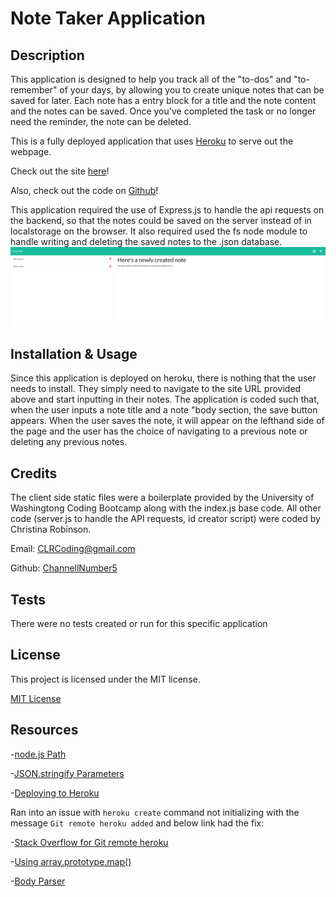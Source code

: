 # Note Taker Application

## Description

This application is designed to help you track all of the "to-dos" and "to-remember" of your days, by allowing you to create unique notes that can be saved for later. Each note has a entry block for a title and the note content and the notes can be saved. Once you've completed the task or no longer need the reminder, the note can be deleted.

This is a fully deployed application that uses [Heroku](https://devcenter.heroku.com/) to serve out the webpage.

Check out the site [here](https://young-lowlands-35095.herokuapp.com/)!

Also, check out the code on [Github](https://github.com/ChannellNumber5/CR-NoteTaker)!


This application required the use of Express.js to handle the api requests on the backend, so that the notes could be saved on the server instead of in localstorage on the browser. It also required used the fs node module to handle writing and deleting the saved notes to the .json database.
![Note Taker Screenshot](./images/CR-NoteTaker_screenshot.png)

## Installation & Usage
Since this application is deployed on heroku, there is nothing that the user needs to install. They simply need to navigate to the site URL provided above and start inputting in their notes. The application is coded such that, when the user inputs a note title and a note "body section, the save button appears. When the user saves the note, it will appear on the lefthand side of the page and the user has the choice of navigating to a previous note or deleting any previous notes.

## Credits
The client side static files were a boilerplate provided by the University of Washingtong Coding Bootcamp along with the index.js base code. All other code (server.js to handle the API requests, id creator script) were coded by Christina Robinson.

Email: [CLRCoding@gmail.com](mailto:CLRCoding@gmail.com)

Github: [ChannellNumber5](https://github.com/ChannellNumber5)
 
## Tests
There were no tests created or run for this specific application

## License

This project is licensed under the MIT license.

[MIT License](https://opensource.org/licenses/MIT)

## Resources

-[node.js Path](https://nodejs.dev/learn/the-nodejs-path-module#pathjoin)

-[JSON.stringify Parameters](https://developer.mozilla.org/en-US/docs/Web/JavaScript/Reference/Global_Objects/JSON/stringify)

-[Deploying to Heroku](https://devcenter.heroku.com/articles/getting-started-with-nodejs?singlepage=true#set-up)

Ran into an issue with `heroku create` command not initializing with the message `Git remote heroku added` and below link had the fix:

-[Stack Overflow for Git remote heroku](https://stackoverflow.com/questions/30255058/heroku-deployment-git-remote-not-added)

-[Using array.prototype.map()](https://www.digitalocean.com/community/tutorials/4-uses-of-javascripts-arraymap-you-should-know)

-[Body Parser](https://stackoverflow.com/questions/55558402/what-is-the-meaning-of-bodyparser-urlencoded-extended-true-and-bodypar)
